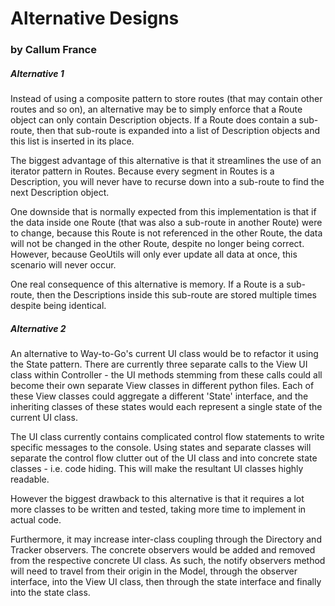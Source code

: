Alternative Designs
===================
### by Callum France
##### Alternative 1
Instead of using a composite pattern to store routes (that may contain other routes and so on), an alternative may be to simply enforce that a Route object can only contain Description objects. If a Route does contain a sub-route, then that sub-route is expanded into a list of Description objects and this list is inserted in its place.

The biggest advantage of this alternative is that it streamlines the use of an iterator pattern in Routes. Because every segment in Routes is a Description, you will never have to recurse down into a sub-route to find the next Description object.

One downside that is normally expected from this implementation is that if the data inside one Route (that was also a sub-route in another Route) were to change, because this Route is not referenced in the other Route, the data will not be changed in the other Route, despite no longer being correct. However, because GeoUtils will only ever update all data at once, this scenario will never occur.

One real consequence of this alternative is memory. If a Route is a sub-route, then the Descriptions inside this sub-route are stored multiple times despite being identical.

##### Alternative 2
An alternative to Way-to-Go's current UI class would be to refactor it using the State pattern.
There are currently three separate calls to the View UI class within Controller - the UI methods stemming from these calls could all become their own separate View classes in different python files. Each of these View classes could aggregate a different 'State' interface, and the inheriting classes of these states would each represent a single state of the current UI class.

The UI class currently contains complicated control flow statements to write specific messages to the console. Using states and separate classes will separate the control flow clutter out of the UI class and into concrete state classes - i.e. code hiding. This will make the resultant UI classes highly readable.

However the biggest drawback to this alternative is that it requires a lot more classes to be written and tested, taking more time to implement in actual code.

Furthermore, it may increase inter-class coupling through the Directory and Tracker observers. The concrete observers would be added and removed from the respective concrete UI class. As such, the notify observers method will need to travel from their origin in the Model, through the observer interface, into the View UI class, then through the state interface and finally into the state class.
